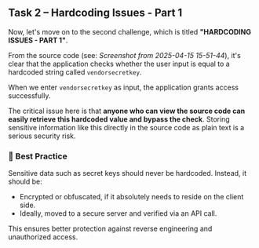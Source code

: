 ## Task 2 – Hardcoding Issues - Part 1

Now, let's move on to the second challenge, which is titled **"HARDCODING ISSUES - PART 1"**.

From the source code (see: *Screenshot from 2025-04-15 15-51-44*), it's clear that the application checks whether the user input is equal to a hardcoded string called `vendorsecretkey`.

When we enter `vendorsecretkey` as input, the application grants access successfully.

The critical issue here is that **anyone who can view the source code can easily retrieve this hardcoded value and bypass the check**. Storing sensitive information like this directly in the source code as plain text is a serious security risk.

### 🔐 Best Practice

Sensitive data such as secret keys should never be hardcoded. Instead, it should be:

- Encrypted or obfuscated, if it absolutely needs to reside on the client side.
- Ideally, moved to a secure server and verified via an API call.

This ensures better protection against reverse engineering and unauthorized access.
